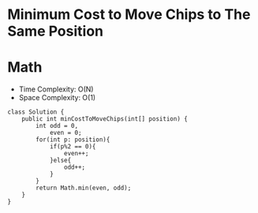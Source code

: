 # Minimum Cost to Move Chips to The Same Position

# Math

- Time Complexity: O(N)
- Space Complexity: O(1)

```
class Solution {
    public int minCostToMoveChips(int[] position) {
        int odd = 0,
            even = 0;
        for(int p: position){
            if(p%2 == 0){
                even++;
            }else{
                odd++;
            }
        }
        return Math.min(even, odd);
    }
}
```
